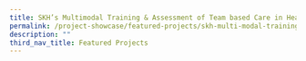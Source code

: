 ```yaml
---
title: SKH’s Multimodal Training & Assessment of Team based Care in Healthcare (MATCH)
permalink: /project-showcase/featured-projects/skh-multi-modal-training-and-assessment/
description: ""
third_nav_title: Featured Projects
---
```

